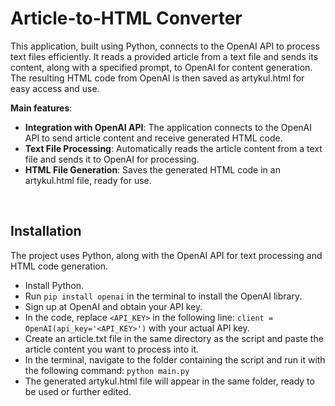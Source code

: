 # Article-to-HTML Converter

This application, built using Python, connects to the OpenAI API to process text files efficiently. It reads a provided article from a text file and sends its content, along with a specified prompt, to OpenAI for content generation. The resulting HTML code from OpenAI is then saved as artykul.html for easy access and use.

**Main features**:
- **Integration with OpenAI API**: The application connects to the OpenAI API to send article content and receive generated HTML code.
- **Text File Processing**: Automatically reads the article content from a text file and sends it to OpenAI for processing.
- **HTML File Generation**: Saves the generated HTML code in an artykul.html file, ready for use.

&nbsp;

## Installation

The project uses Python, along with the OpenAI API for text processing and HTML code generation.
- Install Python.
- Run `pip install openai` in the terminal to install the OpenAI library.
- Sign up at OpenAI and obtain your API key.
- In the code, replace `<API_KEY>` in the following line:
`client = OpenAI(api_key='<API_KEY>')` with your actual API key.
- Create an article.txt file in the same directory as the script and paste the article content you want to process into it.
- In the terminal, navigate to the folder containing the script and run it with the following command: `python main.py`
- The generated artykul.html file will appear in the same folder, ready to be used or further edited.
